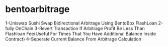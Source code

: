 # bentoarbitrage
1-Uniswap Sushi Swap Bidirectional Arbitrage Using BentoBox FlashLoan
2-fully OnChain
3-Revert Transaction If Arbitrage Profit Be Less Than Flashloan Fee(Useful For Times That You Have Additional Balance Inside Contract)
4-Seperate Current Balance From Arbitrage Calculation

